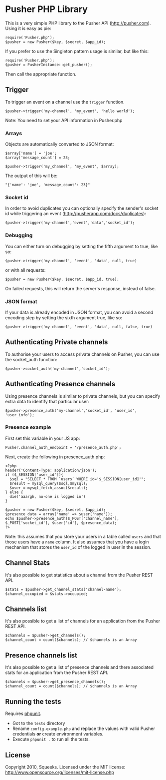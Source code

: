# Pusher PHP Library

This is a very simple PHP library to the Pusher API (http://pusher.com).
Using it is easy as pie:

    require('Pusher.php');
    $pusher = new Pusher($key, $secret, $app_id);
    
If you prefer to use the Singleton pattern usage is similar, but like this:

    require('Pusher.php');
    $pusher = PusherInstance::get_pusher();
    
Then call the appropriate function.

## Trigger

To trigger an event on a channel use the `trigger` function.
    
    $pusher->trigger('my-channel', 'my_event', 'hello world');

Note: You need to set your API information in Pusher.php

### Arrays

Objects are automatically converted to JSON format:

    $array['name'] = 'joe';
    $array['message_count'] = 23;

    $pusher->trigger('my_channel', 'my_event', $array);

The output of this will be:

    "{'name': 'joe', 'message_count': 23}"

### Socket id

In order to avoid duplicates you can optionally specify the sender's socket id while triggering an event (http://pusherapp.com/docs/duplicates):

    $pusher->trigger('my-channel','event','data','socket_id');

### Debugging

You can either turn on debugging by setting the fifth argument to true, like so:

    $pusher->trigger('my-channel', 'event', 'data', null, true)

or with all requests:

    $pusher = new Pusher($key, $secret, $app_id, true);

On failed requests, this will return the server's response, instead of false.

### JSON format

If your data is already encoded in JSON format, you can avoid a second encoding step by setting the sixth argument true, like so:

	$pusher->trigger('my-channel', 'event', 'data', null, false, true)

## Authenticating Private channels

To authorise your users to access private channels on Pusher, you can use the socket_auth function:

    $pusher->socket_auth('my-channel','socket_id');

## Authenticating Presence channels

Using presence channels is similar to private channels, but you can specify extra data to identify that particular user:

    $pusher->presence_auth('my-channel','socket_id', 'user_id', 'user_info');

### Presence example

First set this variable in your JS app:

    Pusher.channel_auth_endpoint = '/presence_auth.php';

Next, create the following in presence_auth.php:

    <?php
    header('Content-Type: application/json');
    if ($_SESSION['user_id']){
      $sql = "SELECT * FROM `users` WHERE id='$_SESSION[user_id]'";
      $result = mysql_query($sql,$mysql);
      $user = mysql_fetch_assoc($result);
    } else {
      die('aaargh, no-one is logged in')
    }
    
    $pusher = new Pusher($key, $secret, $app_id);
    $presence_data = array('name' => $user['name']);
    echo $pusher->presence_auth($_POST['channel_name'], $_POST['socket_id'], $user['id'], $presence_data);
    ?>

Note: this assumes that you store your users in a table called `users` and that those users have a `name` column. It also assumes that you have a login mechanism that stores the `user_id` of the logged in user in the session.

## Channel Stats

It's also possible to get statistics about a channel from the Pusher REST API.

    $stats = $pusher->get_channel_stats('channel-name');
    $channel_occupied = $stats->occupied;
    
## Channels list

It's also possible to get a list of channels for an application from the Pusher REST API.

    $channels = $pusher->get_channels();
    $channel_count = count($channels); // $channels is an Array
    
  
## Presence channels list

It's also possible to get a list of presence channels and there associated stats for an application from the Pusher REST API.

    $channels = $pusher->get_presence_channels();
    $channel_count = count($channels); // $channels is an Array
    
## Running the tests

Requires [phpunit](https://github.com/sebastianbergmann/phpunit/).

* Got to the `tests` directory
* Rename `config.example.php` and replace the values with valid Pusher credentials **or** create environment variables.
* Execute `phpunit .` to run all the tests.
    
## License

Copyright 2010, Squeeks. Licensed under the MIT license: http://www.opensource.org/licenses/mit-license.php 

